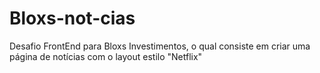 # Bloxs-not-cias
Desafio FrontEnd para Bloxs Investimentos, o qual consiste em criar uma página de notícias com o layout estilo "Netflix"
